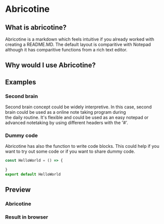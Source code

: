 <h1>Abricotine</h1>

## What is abricotine?
Abricotine is a markdown which feels intuitive
if you already worked with creating a 
README.MD. The default layout
is comparitive with Notepad although
it has comparitive functions from a rich
text editor.

##  Why would I use Abricotine?

## Examples 

### Second brain
Second brain concept could
be widely interpretive.
In this case, second brain could be used as
a online note taking program during  
the daily routine.
It's flexible and could be used as an easy notepad
or advanced notetaking by using different
headers with the '#'.

### Dummy code
Abricotine has also the function to write 
code blocks. This could help if 
you want to try out some code or 
if you want to share dummy code.
```javascript
const HelloWorld = () => {
	
}
export default HelloWorld
```

## Preview
### Abricotine 
### Result in browser
